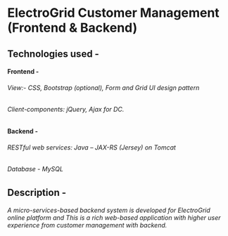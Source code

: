 # ElectroGrid Customer Management (Frontend & Backend)

## Technologies used - 
####                   Frontend - 
######                   View:-  CSS, Bootstrap (optional), Form and Grid UI design pattern
######                   Client-components:  jQuery, Ajax for DC.

####                   Backend  - 
######                   RESTful web services: Java – JAX-RS (Jersey) on Tomcat
######                   Database - MySQL 


## Description -
######  A micro-services-based backend system is developed for ElectroGrid online platform and This is a rich web-based application with higher user experience from customer management with backend.
